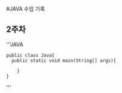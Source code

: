 #JAVA 수업 기록

## 2주차

'''JAVA


    public class Java{
      public static void main(String[] args){
        
        }
    }
  
'''
